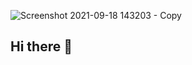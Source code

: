 ![Screenshot 2021-09-18 143203 - Copy](https://github.com/user-attachments/assets/58789d93-c8df-4dff-a1d5-c38540ccbb4d)
## Hi there 👋  

<!--
**DanielEyes/DanielEyes** is a ✨ _special_ ✨ repository because its `README.md` (this file) appears on your GitHub profile.

Here are some ideas to get you started:

- 🔭 I’m currently working on ...
- 🌱 I’m currently learning ...
- 👯 I’m looking to collaborate on ...


- 🤔 I’m looking for help with ...
- 💬 Ask me about ...
- 📫 How to reach me: ...
- 😄 Pronouns: ...
- ⚡ Fun fact: ...
-->
